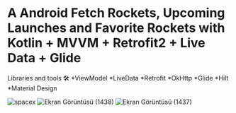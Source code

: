# A Android Fetch Rockets, Upcoming Launches and Favorite Rockets with Kotlin + MVVM + Retrofit2 + Live Data + Glide
Libraries and tools 🛠
*ViewModel
*LiveData
*Retrofit
*OkHttp
*Glide
*Hilt
*Material Design

![spacex](https://user-images.githubusercontent.com/76565172/184618674-0b35616c-8863-46f1-b5ee-9038a53b8485.PNG)
![Ekran Görüntüsü (1438)](https://user-images.githubusercontent.com/76565172/184618689-564b1b37-4e31-4d02-9239-4150775b37a1.png)
![Ekran Görüntüsü (1437)](https://user-images.githubusercontent.com/76565172/184618716-865ec3c6-052d-43c1-a5a0-2752b9658434.png)

